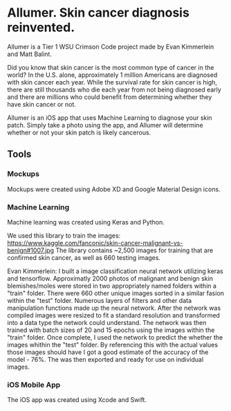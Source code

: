 # Allumer. Skin cancer diagnosis reinvented.

Allumer is a Tier 1 WSU Crimson Code project made by Evan Kimmerlein and Matt Balint.

Did you know that skin cancer is the most common type of cancer in the world? In the U.S. alone, approximately 1 million Americans are diagnosed with skin cancer each year. While the survival rate for skin cancer is high, there are still thousands who die each year from not being diagnosed early and there are millions who could benefit from determining whether they have skin cancer or not.

Allumer is an iOS app that uses Machine Learning to diagnose your skin patch. Simply take a photo using the app, and Allumer will determine whether or not your skin patch is likely cancerous.

## Tools

### Mockups

Mockups were created using Adobe XD and Google Material Design icons. 

### Machine Learning

Machine learning was created using Keras and Python.

We used this library to train the images: https://www.kaggle.com/fanconic/skin-cancer-malignant-vs-benign#1007.jpg
The library contains ~2,500 images for training that are confirmed skin cancer, as well as 660 testing images.

Evan Kimmerlein:  I built a image classification neural network utilizing keras and tensorflow. Approximatly 2000 photos of malignant and benign skin blemishes/moles were stored in two appropriately named folders within a "train" folder. There were 660 other unique images sorted in a similar fasion within the "test" folder. Numerous layers of filters and other data manipulation functions made up the neural network. After the network was compiled images were resized to fit a standard resolution and transformed into a data type the network could understand. The network was then trained with batch sizes of 20 and 15 epochs using the images within the "train" folder. Once complete, I used the network to predict the whether the images whithin the "test" folder. By referencing this with the actual values those images should have I got a good estimate of the accuracy of the model - 76%. The was then exported and ready for use on individual images.

### iOS Mobile App

The iOS app was created using Xcode and Swift.

